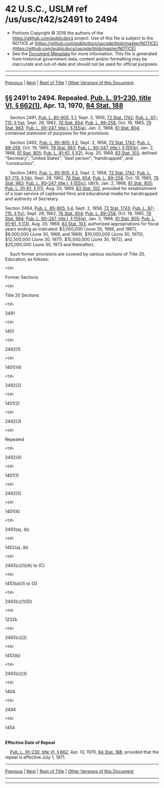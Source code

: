 ---
---

# 42 U.S.C., USLM ref /us/usc/t42/s2491 to 2494

* Portions Copyright © 2016 the authors of the https://github.com/publicdocs project.
  Use of this file is subject to the NOTICE at [https://github.com/publicdocs/uscode/blob/master/NOTICE](https://github.com/publicdocs/uscode/blob/master/NOTICE)
* See the [Document Metadata](././../../../..//README.md) for more information.
  This file is generated from historical government data; content and/or formatting may be inaccurate and out-of-date and should not be used for official purposes.

----------
----------

[Previous](./../../../..//us/usc/t42/ch27/m__us_usc_t42_ch27.md) | [Next](./../../../..//us/usc/t42/ch27/m__us_usc_t42_s2495.md) | [Root of Title](./../../../../) | [Other Versions of this Document](https://publicdocs.github.io/go/links?ns=uslm&ref=%2Fus%2Fusc%2Ft42%2Fs2491+to+2494)

## §§ 2491 to 2494. Repealed. [Pub. L. 91–230, title VI, § 662(1)][/us/pl/91/230/s662/1], Apr. 13, 1970, [84 Stat. 188][/us/stat/84/188]

    Section 2491, [Pub. L. 85–905, § 1][/us/pl/85/905/s1], Sept. 2, 1958, [72 Stat. 1742][/us/stat/72/1742]; [Pub. L. 87–715, § 1(a)][/us/pl/87/715/s1/a], Sept. 28, 1962, [76 Stat. 654][/us/stat/76/654]; [Pub. L. 89–258][/us/pl/89/258], Oct. 19, 1965, [79 Stat. 983][/us/stat/79/983]; [Pub. L. 90–247, title I, § 155(a)][/us/pl/90/247/s155/a], Jan. 2, 1968, [81 Stat. 804][/us/stat/81/804], contained statement of purposes for the provisions.

    Section 2492, [Pub. L. 85–905, § 2][/us/pl/85/905/s2], Sept. 2, 1958, [72 Stat. 1742][/us/stat/72/1742]; [Pub. L. 89–258][/us/pl/89/258], Oct. 19, 1965, [79 Stat. 983][/us/stat/79/983]; [Pub. L. 90–247, title I, § 155(b)][/us/pl/90/247/s155/b], Jan. 2, 1968, [81 Stat. 805][/us/stat/81/805]; [Pub. L. 91–61, § 1(2)][/us/pl/91/61/s1/2], Aug. 20, 1969, [83 Stat. 103][/us/stat/83/103], defined “Secretary”, “United States”, “deaf person”, “handicapped”, and “construction”.

    Section 2493, [Pub. L. 85–905, § 3][/us/pl/85/905/s3], Sept. 2, 1958, [72 Stat. 1742][/us/stat/72/1742]; [Pub. L. 87–715, § 1(b)][/us/pl/87/715/s1/b], Sept. 28, 1962, [76 Stat. 654][/us/stat/76/654]; [Pub. L. 89–258][/us/pl/89/258], Oct. 19, 1965, [79 Stat. 983][/us/stat/79/983]; [Pub. L. 90–247, title I, § 155(c)][/us/pl/90/247/s155/c], (d)(1), Jan. 2, 1968, [81 Stat. 805][/us/stat/81/805]; [Pub. L. 91–61, § 1(1)][/us/pl/91/61/s1/1], Aug. 20, 1969, [83 Stat. 102][/us/stat/83/102], provided for establishment of a loan service of captioned films and educational media for handicapped and authority of Secretary.

Section 2494, [Pub. L. 85–905, § 4][/us/pl/85/905/s4], Sept. 2, 1958, [72 Stat. 1743][/us/stat/72/1743]; [Pub. L. 87–715, § 1(c)][/us/pl/87/715/s1/c], Sept. 28, 1962, [76 Stat. 654][/us/stat/76/654]; [Pub. L. 89–258][/us/pl/89/258], Oct. 19, 1965, [79 Stat. 984][/us/stat/79/984]; [Pub. L. 90–247, title I, § 155(e)][/us/pl/90/247/s155/e], Jan. 2, 1968, [81 Stat. 805][/us/stat/81/805]; [Pub. L. 91–61, § 1(3)][/us/pl/91/61/s1/3], Aug. 20, 1969, [83 Stat. 103][/us/stat/83/103], authorized appropriations for fiscal years ending as indicated: $3,000,000 (June 30, 1966, and 1967), $8,000,000 (June 30, 1968, and 1969), $10,000,000 (June 30, 1970), $12,500,000 (June 30, 1971), $15,000,000 (June 30, 1972), and $20,000,000 (June 30, 1973 and thereafter).

    Such former provisions are covered by various sections of Title 20, Education, as follows:

<table>

  <tr>

    <td> 

Former Sections  </td>

    <td> 

Title 20 Sections  </td>

  </tr>

  <tr>

    <td> 

2491  </td>

    <td> 

1451  </td>

  </tr>

  <tr>

    <td> 

2492(1)  </td>

    <td> 

1401(14)  </td>

  </tr>

  <tr>

    <td> 

2492(2)  </td>

    <td> 

1401(2)  </td>

  </tr>

  <tr>

    <td> 

2492(3)  </td>

    <td> 

Repealed  </td>

  </tr>

  <tr>

    <td> 

2492(4)  </td>

    <td> 

1401(1)  </td>

  </tr>

  <tr>

    <td> 

2492(5)  </td>

    <td> 

1401(4)  </td>

  </tr>

  <tr>

    <td> 

2493(a), (b)  </td>

    <td> 

1452(a), (b)  </td>

  </tr>

  <tr>

    <td> 

2493(c)(1)(A) to (C)  </td>

    <td> 

1453(a)(1) to (3)  </td>

  </tr>

  <tr>

    <td> 

2493(c)(1)(D)  </td>

    <td> 

1232b  </td>

  </tr>

  <tr>

    <td> 

2493(c)(2)  </td>

    <td> 

1453(b)  </td>

  </tr>

  <tr>

    <td> 

2493(c)(3)  </td>

    <td> 

1404  </td>

  </tr>

  <tr>

    <td> 

2494  </td>

    <td> 

1454  </td>

  </tr>

</table>

 __Effective Date of Repeal__ 

    [Pub. L. 91–230, title VI, § 662][/us/pl/91/230/s662], Apr. 13, 1970, [84 Stat. 188][/us/stat/84/188], provided that the repeal is effective July 1, 1971.

----------

[Previous](./../../../..//us/usc/t42/ch27/m__us_usc_t42_ch27.md) | [Next](./../../../..//us/usc/t42/ch27/m__us_usc_t42_s2495.md) | [Root of Title](./../../../../) | [Other Versions of this Document](https://publicdocs.github.io/go/links?ns=uslm&ref=%2Fus%2Fusc%2Ft42%2Fs2491+to+2494)

----------
----------

[/us/pl/91/230/s662/1]: https://publicdocs.github.io/go/links?ns=uslm&ref=%2Fus%2Fpl%2F91%2F230%2Fs662%2F1
[/us/stat/84/188]: https://publicdocs.github.io/go/links?ns=uslm&ref=%2Fus%2Fstat%2F84%2F188
[/us/pl/85/905/s1]: https://publicdocs.github.io/go/links?ns=uslm&ref=%2Fus%2Fpl%2F85%2F905%2Fs1
[/us/stat/72/1742]: https://publicdocs.github.io/go/links?ns=uslm&ref=%2Fus%2Fstat%2F72%2F1742
[/us/pl/87/715/s1/a]: https://publicdocs.github.io/go/links?ns=uslm&ref=%2Fus%2Fpl%2F87%2F715%2Fs1%2Fa
[/us/stat/76/654]: https://publicdocs.github.io/go/links?ns=uslm&ref=%2Fus%2Fstat%2F76%2F654
[/us/pl/89/258]: https://publicdocs.github.io/go/links?ns=uslm&ref=%2Fus%2Fpl%2F89%2F258
[/us/stat/79/983]: https://publicdocs.github.io/go/links?ns=uslm&ref=%2Fus%2Fstat%2F79%2F983
[/us/pl/90/247/s155/a]: https://publicdocs.github.io/go/links?ns=uslm&ref=%2Fus%2Fpl%2F90%2F247%2Fs155%2Fa
[/us/stat/81/804]: https://publicdocs.github.io/go/links?ns=uslm&ref=%2Fus%2Fstat%2F81%2F804
[/us/pl/85/905/s2]: https://publicdocs.github.io/go/links?ns=uslm&ref=%2Fus%2Fpl%2F85%2F905%2Fs2
[/us/stat/72/1742]: https://publicdocs.github.io/go/links?ns=uslm&ref=%2Fus%2Fstat%2F72%2F1742
[/us/pl/89/258]: https://publicdocs.github.io/go/links?ns=uslm&ref=%2Fus%2Fpl%2F89%2F258
[/us/stat/79/983]: https://publicdocs.github.io/go/links?ns=uslm&ref=%2Fus%2Fstat%2F79%2F983
[/us/pl/90/247/s155/b]: https://publicdocs.github.io/go/links?ns=uslm&ref=%2Fus%2Fpl%2F90%2F247%2Fs155%2Fb
[/us/stat/81/805]: https://publicdocs.github.io/go/links?ns=uslm&ref=%2Fus%2Fstat%2F81%2F805
[/us/pl/91/61/s1/2]: https://publicdocs.github.io/go/links?ns=uslm&ref=%2Fus%2Fpl%2F91%2F61%2Fs1%2F2
[/us/stat/83/103]: https://publicdocs.github.io/go/links?ns=uslm&ref=%2Fus%2Fstat%2F83%2F103
[/us/pl/85/905/s3]: https://publicdocs.github.io/go/links?ns=uslm&ref=%2Fus%2Fpl%2F85%2F905%2Fs3
[/us/stat/72/1742]: https://publicdocs.github.io/go/links?ns=uslm&ref=%2Fus%2Fstat%2F72%2F1742
[/us/pl/87/715/s1/b]: https://publicdocs.github.io/go/links?ns=uslm&ref=%2Fus%2Fpl%2F87%2F715%2Fs1%2Fb
[/us/stat/76/654]: https://publicdocs.github.io/go/links?ns=uslm&ref=%2Fus%2Fstat%2F76%2F654
[/us/pl/89/258]: https://publicdocs.github.io/go/links?ns=uslm&ref=%2Fus%2Fpl%2F89%2F258
[/us/stat/79/983]: https://publicdocs.github.io/go/links?ns=uslm&ref=%2Fus%2Fstat%2F79%2F983
[/us/pl/90/247/s155/c]: https://publicdocs.github.io/go/links?ns=uslm&ref=%2Fus%2Fpl%2F90%2F247%2Fs155%2Fc
[/us/stat/81/805]: https://publicdocs.github.io/go/links?ns=uslm&ref=%2Fus%2Fstat%2F81%2F805
[/us/pl/91/61/s1/1]: https://publicdocs.github.io/go/links?ns=uslm&ref=%2Fus%2Fpl%2F91%2F61%2Fs1%2F1
[/us/stat/83/102]: https://publicdocs.github.io/go/links?ns=uslm&ref=%2Fus%2Fstat%2F83%2F102
[/us/pl/85/905/s4]: https://publicdocs.github.io/go/links?ns=uslm&ref=%2Fus%2Fpl%2F85%2F905%2Fs4
[/us/stat/72/1743]: https://publicdocs.github.io/go/links?ns=uslm&ref=%2Fus%2Fstat%2F72%2F1743
[/us/pl/87/715/s1/c]: https://publicdocs.github.io/go/links?ns=uslm&ref=%2Fus%2Fpl%2F87%2F715%2Fs1%2Fc
[/us/stat/76/654]: https://publicdocs.github.io/go/links?ns=uslm&ref=%2Fus%2Fstat%2F76%2F654
[/us/pl/89/258]: https://publicdocs.github.io/go/links?ns=uslm&ref=%2Fus%2Fpl%2F89%2F258
[/us/stat/79/984]: https://publicdocs.github.io/go/links?ns=uslm&ref=%2Fus%2Fstat%2F79%2F984
[/us/pl/90/247/s155/e]: https://publicdocs.github.io/go/links?ns=uslm&ref=%2Fus%2Fpl%2F90%2F247%2Fs155%2Fe
[/us/stat/81/805]: https://publicdocs.github.io/go/links?ns=uslm&ref=%2Fus%2Fstat%2F81%2F805
[/us/pl/91/61/s1/3]: https://publicdocs.github.io/go/links?ns=uslm&ref=%2Fus%2Fpl%2F91%2F61%2Fs1%2F3
[/us/stat/83/103]: https://publicdocs.github.io/go/links?ns=uslm&ref=%2Fus%2Fstat%2F83%2F103
[/us/pl/91/230/s662]: https://publicdocs.github.io/go/links?ns=uslm&ref=%2Fus%2Fpl%2F91%2F230%2Fs662
[/us/stat/84/188]: https://publicdocs.github.io/go/links?ns=uslm&ref=%2Fus%2Fstat%2F84%2F188


